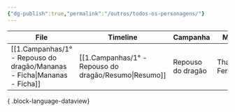 ```yaml
---
{"dg-publish":true,"permalink":"/outros/todos-os-personagens/"}
---
```



| File                                                                       | Timeline                                                 | Campanha          | Mestre          | Inicio        | Término | Morto |
| -------------------------------------------------------------------------- | -------------------------------------------------------- | ----------------- | --------------- | ------------- | ------- | ----- |
| [[1.Campanhas/1° - Repouso do dragão/Mananas - Ficha\|Mananas - Ficha]] | [[1.Campanhas/1° - Repouso do dragão/Resumo\|Resumo]] | Repouso do dragão | Thais Fernandes | July 13, 2024 | \-      | false |

{ .block-language-dataview}
